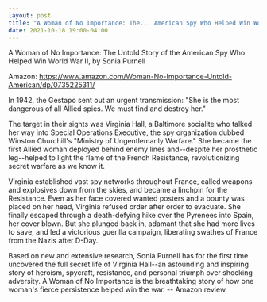```yaml
---
layout: post
title: "A Woman of No Importance: The... American Spy Who Helped Win World War II"
date: 2021-10-18 19:00-04:00
---
```

A Woman of No Importance: The Untold Story of the American Spy Who Helped Win World War II, by Sonia Purnell

Amazon: https://www.amazon.com/Woman-No-Importance-Untold-American/dp/0735225311/

In 1942, the Gestapo sent out an urgent transmission: "She is the most dangerous of all Allied spies. We must find and destroy her."

The target in their sights was Virginia Hall, a Baltimore socialite who talked her way into Special Operations Executive, the spy organization dubbed Winston Churchill's "Ministry of Ungentlemanly Warfare." She became the first Allied woman deployed behind enemy lines and--despite her prosthetic leg--helped to light the flame of the French Resistance, revolutionizing secret warfare as we know it.

Virginia established vast spy networks throughout France, called weapons and explosives down from the skies, and became a linchpin for the Resistance. Even as her face covered wanted posters and a bounty was placed on her head, Virginia refused order after order to evacuate. She finally escaped through a death-defying hike over the Pyrenees into Spain, her cover blown. But she plunged back in, adamant that she had more lives to save, and led a victorious guerilla campaign, liberating swathes of France from the Nazis after D-Day.

Based on new and extensive research, Sonia Purnell has for the first time uncovered the full secret life of Virginia Hall--an astounding and inspiring story of heroism, spycraft, resistance, and personal triumph over shocking adversity. A Woman of No Importance is the breathtaking story of how one woman's fierce persistence helped win the war.
-- Amazon review
